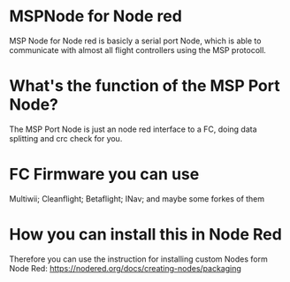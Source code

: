 # MSPNode for Node red
MSP Node for Node red is basicly a serial port Node, which is able to communicate with almost all flight controllers using the MSP protocoll.

# What's the function of the MSP Port Node?
The MSP Port Node is just an node red interface to a FC, doing data splitting and crc check for you.

# FC Firmware you can use
Multiwii; 
Cleanflight;
Betaflight;
INav;
and maybe some forkes of them

# How you can install this in Node Red
Therefore you can use the instruction for installing custom Nodes form Node Red:
https://nodered.org/docs/creating-nodes/packaging


